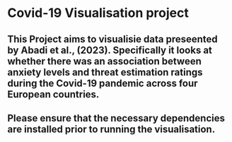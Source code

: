 # Covid-19 Visualisation project
## This Project aims to visualisie data preseented by Abadi et al., (2023). Specifically it looks at whether there was an association between anxiety levels and threat estimation ratings during the Covid-19 pandemic across four European countries. 
## Please ensure that the necessary dependencies are installed prior to running the visualisation. 